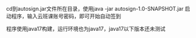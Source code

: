 cd到autosign.jar文件所在目录，使用java -jar autosign-1.0-SNAPSHOT.jar  启动程序，输入云班课账号密码，即可开始自动签到

程序使用java17构建，运行环境也为java17，java17以下版本还未测试
